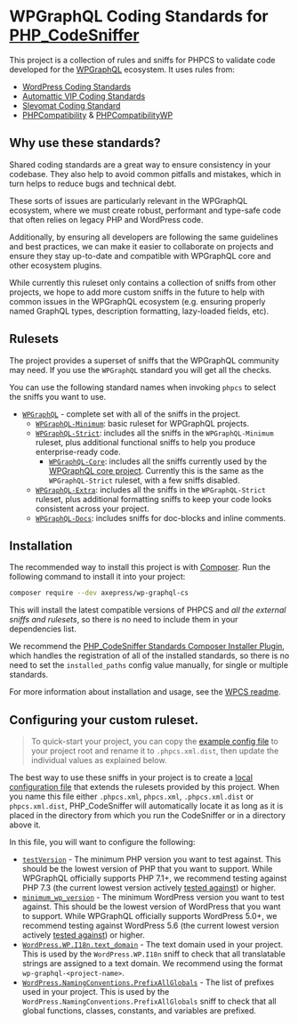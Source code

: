 # WPGraphQL Coding Standards for [PHP_CodeSniffer](https://github.com/squizlabs/PHP_CodeSniffer)

This project is a collection of rules and sniffs for PHPCS to validate code developed for the [WPGraphQL](https://github.com/wp-graphql/wp-graphql) ecosystem. It uses rules from:
 - [WordPress Coding Standards](https://github.com/WordPress/WordPress-Coding-Standards)
 - [Automattic VIP Coding Standards](https://github.com/Automattic/VIP-Coding-Standards)
 - [Slevomat Coding Standard](https://https://github.com/slevomat/coding-standard)
 - [PHPCompatibility](https://github.com/PHPCompatibility/PHPCompatibility) & [PHPCompatibilityWP](https://github.com/PHPCompatibility/PHPCompatibilityWP)

## Why use these standards?

Shared coding standards are a great way to ensure consistency in your codebase. They also help to avoid common pitfalls and mistakes, which in turn helps to reduce bugs and technical debt.

These sorts of issues are particularly relevant in the WPGraphQL ecosystem, where we must create robust, performant and type-safe code that often relies on legacy PHP and WordPress code.

Additionally, by ensuring all developers are following the same guidelines and best practices, we can make it easier to collaborate on projects and ensure they stay up-to-date and compatible with WPGraphQL core and other ecosystem plugins.

While currently this ruleset only contains a collection of sniffs from other projects, we hope to add more custom sniffs in the future to help with common issues in the WPGraphQL ecosystem (e.g. ensuring properly named GraphQL types, description formatting, lazy-loaded fields, etc).

## Rulesets

The project provides a superset of sniffs that the WPGraphQL community may need. If you use the `WPGraphQL` standard you will get all the checks.

You can use the following standard names when invoking `phpcs` to select the sniffs you want to use.

* [`WPGraphQL`](./WPGraphQL/ruleset.xml) - complete set with all of the sniffs in the project.
  - [`WPGraphQL-Minimum`](./WPGraphQL-Minimum/ruleset.xml): basic ruleset for WPGraphQL projects.
  - [`WPGraphQL-Strict`](./WPGraphQL-Strict/ruleset.xml): includes all the sniffs in the `WPGraphQL-Minimum` ruleset, plus additional functional sniffs to help you produce enterprise-ready code.
	- [`WPGraphQL-Core`](./WPGraphQL-Core/ruleset.xml): includes all the sniffs currently used by the [WPGraphQL core project](https://github.com/wp-graphql/wp-graphql/blob/develop/phpcs.xml.dist). Currently this is the same as the `WPGraphQL-Strict` ruleset, with a few sniffs disabled.
  - [`WPGraphQL-Extra`](./WPGraphQL-Extra/ruleset.xml): includes all the sniffs in the `WPGraphQL-Strict` ruleset, plus additional formatting sniffs to keep your code looks consistent across your project.
  - [`WPGraphQL-Docs`](./WPGraphQL-Docs/ruleset.xml): includes sniffs for doc-blocks and inline comments.

## Installation

The recommended way to install this project is with [Composer](https://getcomposer.org/). Run the following command to install it into your project:

```bash
composer require --dev axepress/wp-graphql-cs
```

This will install the latest compatible versions of PHPCS and _all the external sniffs and rulesets_, so there is no need to include them in your dependencies list.

We recommend the [PHP_CodeSniffer Standards Composer Installer Plugin](https://github.com/Dealerdirect/phpcodesniffer-composer-installer), which handles the registration of all of the installed standards, so there is no need to set the `installed_paths` config value manually, for single or multiple standards.

For more information about installation and usage, see the [WPCS readme](https://github.com/WordPress/WordPress-Coding-Standards#Installation).

## Configuring your custom ruleset.

> To quick-start your project, you can copy the [example config file](./phpcs.xml.dist.example) to your project root and rename it to `.phpcs.xml.dist`, then update the individual values as explained below.

The best way to use these sniffs in your project is to create a [local configuration file](https://github.com/squizlabs/PHP_CodeSniffer/wiki/Advanced-Usage#using-a-default-configuration-file) that extends the rulesets provided by this project. When you name this file either `.phpcs.xml`, `phpcs.xml`, `.phpcs.xml.dist` or `phpcs.xml.dist`, PHP_CodeSniffer will automatically locate it as long as it is placed in the directory from which you run the CodeSniffer or in a directory above it.

In this file, you will want to configure the following:

- [`testVersion`](./phpcs.xml.dist.example#L33) - The minimum PHP version you want to test against. This should be the lowest version of PHP that you want to support. While WPGraphQL officially supports PHP 7.1+, we recommend testing against PHP 7.3 (the current lowest version actively [tested against](https://github.com/wp-graphql/wp-graphql/blob/develop/.github/workflows/testing-integration.yml)) or higher.
- [`minimum_wp_version`](./phpcs.xml.dist.example#L43) - The minimum WordPress version you want to test against. This should be the lowest version of WordPress that you want to support. While WPGraphQL officially supports WordPress 5.0+, we recommend testing against WordPress 5.6 (the current lowest version actively [tested against](https://github.com/wp-graphql/wp-graphql/blob/develop/.github/workflows/testing-integration.yml)) or higher.
- [`WordPress.WP.I18n.text_domain`](./phpcs.xml.dist.example#L63) - The text domain used in your project. This is used by the `WordPress.WP.I18n` sniff to check that all translatable strings are assigned to a text domain. We recommend using the format `wp-graphql-<project-name>`.
- [`WordPress.NamingConventions.PrefixAllGlobals`](./phpcs.xml.dist.example#L57) - The list of prefixes used in your project. This is used by the `WordPress.NamingConventions.PrefixAllGlobals` sniff to check that all global functions, classes, constants, and variables are prefixed.
